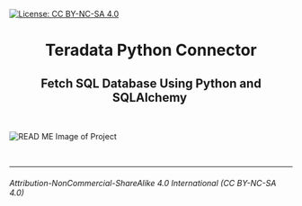 [![License: CC BY-NC-SA 4.0](https://img.shields.io/badge/License-CC_BY--NC--SA_4.0-lightgrey.svg)](https://creativecommons.org/licenses/by-nc-sa/4.0/)
<div align="center">
  <h1>Teradata&nbsp;Python&nbsp;Connector</h1>
  <h2> Fetch SQL Database Using Python and SQLAlchemy&nbsp;</h2>
</div>
 
<br />

![READ ME Image of Project](https://upload.wikimedia.org/wikipedia/commons/1/10/Teradata_Logo.png)

<br />



***




<h6>Attribution-NonCommercial-ShareAlike 4.0 International (CC BY-NC-SA 4.0)</h6>
<div style="width:300px; height:200px">
</div>